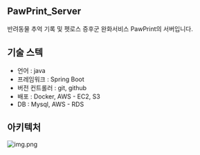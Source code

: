 
## PawPrint_Server
반려동물 추억 기록 및 펫로스 증후군 완화서비스 PawPrint의 서버입니다. <br>

## 기술 스텍

- 언어 : java
- 프레임워크 : Spring Boot
- 버전 컨트롤러 : git, github
- 배포 : Docker, AWS - EC2, S3
- DB : Mysql, AWS - RDS

## 아키텍처
![img.png](img.png)